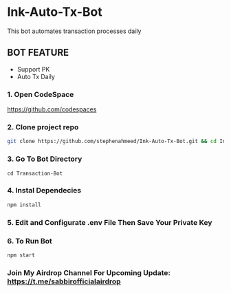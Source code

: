 # Ink-Auto-Tx-Bot
This bot automates transaction processes daily

## BOT FEATURE 
- Support PK
- Auto Tx Daily

### 1. Open CodeSpace
https://github.com/codespaces

### 2. Clone project repo
```bash
git clone https://github.com/stephenahmeed/Ink-Auto-Tx-Bot.git && cd Ink-Auto-Tx-Bot
```
### 3. Go To Bot Directory
```
cd Transaction-Bot
```

### 4. Instal Dependecies

```bash
npm install
```

### 5. Edit and Configurate .env File Then Save Your Private Key

### 6. To Run Bot

```bash
npm start
```

### Join My Airdrop Channel For Upcoming Update: https://t.me/sabbirofficialairdrop
